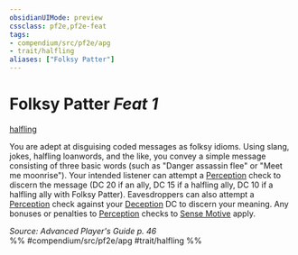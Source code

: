 ```yaml
---
obsidianUIMode: preview
cssclass: pf2e,pf2e-feat
tags:
- compendium/src/pf2e/apg
- trait/halfling
aliases: ["Folksy Patter"]
---
```

# Folksy Patter  *Feat 1*  
[halfling](rules/traits/halfling.md "Halfling Ancestry & Heritage Trait")  


You are adept at disguising coded messages as folksy idioms. Using slang, jokes, halfling loanwords, and the like, you convey a simple message consisting of three basic words (such as "Danger assassin flee" or "Meet me moonrise"). Your intended listener can attempt a [Perception](compendium/skills.md#Perception) check to discern the message (DC 20 if an ally, DC 15 if a halfling ally, DC 10 if a halfling ally with Folksy Patter). Eavesdroppers can also attempt a [Perception](compendium/skills.md#Perception) check against your [Deception](compendium/skills.md#Deception) DC to discern your meaning. Any bonuses or penalties to [Perception](compendium/skills.md#Perception) checks to [Sense Motive](rules/actions/sense-motive.md) apply.

*Source: Advanced Player's Guide p. 46*  
%% #compendium/src/pf2e/apg #trait/halfling %%